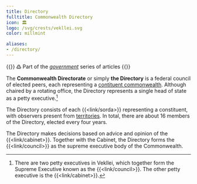 ```yaml
---
title: Directory
fulltitle: Commonwealth Directory
icon: 🏛️
logo: /svg/crests/vekllei.svg
color: millmint

aliases:
- /directory/
---
```

{{<note>}}
߷ Part of the *[government](/government/)* series of articles
{{</note>}}

The <span class="fi fi-min-vekllei fis"></span> **Commonwealth Directorate** or simply **the Directory** is a federal council of elected peers, each representing a [contituent commonwealth](/constituents/). Although chaired by a rotating office, the Directory represents a single head of state as a petty executive.[^executive]

The Directory consists of each {{<link/sorda>}} representing a constituent, with observers present from [territories](/territories/). In total, there are about 16 members of the Directory, elected every four years.

The Directory makes decisions based on advice and opinion of the {{<link/cabinet>}}. Together with the Cabinet, the Directory forms the {{<link/council>}} as the supreme executive body of the Commonwealth.

[^executive]: There are two petty executives in Vekllei, which together form the Supreme Executive known as the {{<link/council>}}. The other petty executive is the {{<link/cabinet>}}.